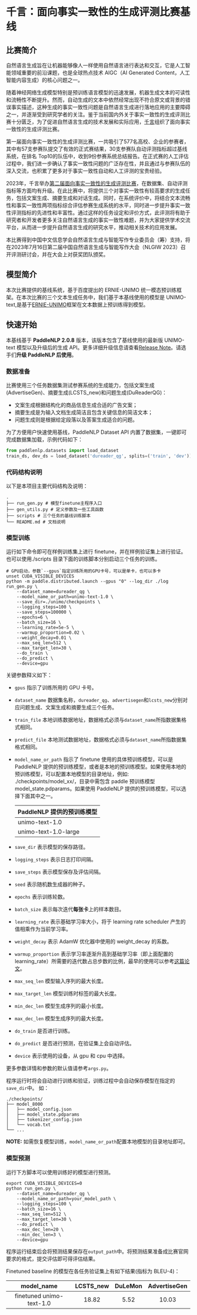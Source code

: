 # 千言：面向事实一致性的生成评测比赛基线

## 比赛简介

自然语言生成旨在让机器能够像人一样使用自然语言进行表达和交互，它是人工智能领域重要的前沿课题，也是全球热点技术 AIGC（AI Generated Content，人工智能内容生成）的核心问题之一。

随着神经网络生成模型特别是预训练语言模型的迅速发展，机器生成文本的可读性和流畅性不断提升。然而，自动生成的文本中依然经常出现不符合原文或背景的错误事实描述，这种生成的事实一致性问题是自然语言生成进行落地应用的主要障碍之一，并逐渐受到研究学者的关注。鉴于当前国内外关于事实一致性的生成评测比赛十分匮乏，为了促进自然语言生成的技术发展和实际应用，[千言](https://www.luge.ai/#/)组织了面向事实一致性的生成评测比赛。

第一届面向事实一致性的生成评测比赛，一共吸引了577名高校、企业的参赛者，其中有57支参赛队提交了有效的正式赛结果，30支参赛队自动评测指标超过基线系统，在排名 Top10的队伍中，收到9份参赛系统总结报告。在正式赛的人工评估过程中，我们进一步确认了事实一致性问题的广泛存在性，并且通过与参赛队伍的深入交流，也积累了更多对于事实一致性自动和人工评测的宝贵经验。

2023年，千言举办[第二届面向事实一致性的生成评测比赛](https://aistudio.baidu.com/aistudio/competition/detail/726/0/introduction)，在数据集、自动评测指标等方面均有升级。在此比赛中，将提供三个对事实一致性有较高要求的生成任务，包括文案生成、摘要生成和对话生成。同时，在系统评价中，将结合文本流畅性和事实一致性两项指标综合评估参赛生成系统的水平，同时进一步提升事实一致性评测指标的先进性和丰富性。通过这样的任务设定和评价方式，此评测将有助于研究者和开发者更多关注自然语言生成的事实一致性难题，并为大家提供学术交流平台，从而进一步提升自然语言生成的研究水平，推动相关技术的应用发展。

本比赛得到中国中文信息学会自然语言生成与智能写作专业委员会（筹）支持，将在2023年7月16日第二届中国自然语言生成与智能写作大会（NLGIW 2023）召开评测研讨会，并在大会上对获奖团队颁奖。

## 模型简介
本次比赛提供的基线系统，基于百度提出的 ERNIE-UNIMO 统一模态预训练框架。在本次比赛的三个文本生成任务中，我们基于本基线使用的模型是 UNIMO-text,是基于[ERNIE-UNIMO](https://arxiv.org/pdf/2012.15409.pdf)框架在文本数据上预训练得到模型。

## 快速开始

本基线基于 **PaddleNLP 2.0.8** 版本，该版本包含了基线使用的最新版 UNIMO-text 模型以及升级后的生成 API。更多详细升级信息请查看[Release Note](https://github.com/PaddlePaddle/PaddleNLP/releases/tag/v2.0.8)。请选手们**升级 PaddleNLP 后使用**。

### 数据准备

比赛使用三个任务数据集测试参赛系统的生成能力，包括文案生成(AdvertiseGen)、摘要生成(LCSTS_new)和问题生成(DuReaderQG)：

- 文案生成根据结构化的商品信息生成合适的广告文案；
- 摘要生成是为输入文档生成简洁且包含关键信息的简洁文本；
- 问题生成则是根据给定段落以及答案生成适合的问题。

为了方便用户快速使用基线，PaddleNLP Dataset API 内置了数据集，一键即可完成数据集加载，示例代码如下：

```python
from paddlenlp.datasets import load_dataset
train_ds, dev_ds = load_dataset('dureader_qg', splits=('train', 'dev'))
```

### 代码结构说明

以下是本项目主要代码结构及说明：

```text
.
├── run_gen.py # 模型finetune主程序入口
├── gen_utils.py # 定义参数及一些工具函数
├── scripts # 三个任务的基线训练脚本
└── README.md # 文档说明
```

### 模型训练

运行如下命令即可在样例训练集上进行 finetune，并在样例验证集上进行验证。也可以使用./scripts 目录下面的训练脚本分别启动三个任务的训练。

```shell
# GPU启动，参数`--gpus`指定训练所用的GPU卡号，可以是单卡，也可以多卡
unset CUDA_VISIBLE_DEVICES
python -m paddle.distributed.launch --gpus "0" --log_dir ./log run_gen.py \
    --dataset_name=dureader_qg \
    --model_name_or_path=unimo-text-1.0 \
    --save_dir=./unimo/checkpoints \
    --logging_steps=100 \
    --save_steps=100000 \
    --epochs=6 \
    --batch_size=16 \
    --learning_rate=5e-5 \
    --warmup_proportion=0.02 \
    --weight_decay=0.01 \
    --max_seq_len=512 \
    --max_target_len=30 \
    --do_train \
    --do_predict \
    --device=gpu
```

关键参数释义如下：
- `gpus` 指示了训练所用的 GPU 卡号。
- `dataset_name` 数据集名称，`dureader_qg`、`advertisegen`和`lcsts_new`分别对应问题生成、文案生成和摘要生成三个任务。
- `train_file` 本地训练数据地址，数据格式必须与`dataset_name`所指数据集格式相同。
- `predict_file` 本地测试数据地址，数据格式必须与`dataset_name`所指数据集格式相同。
- `model_name_or_path` 指示了 finetune 使用的具体预训练模型，可以是 PaddleNLP 提供的预训练模型，或者是本地的预训练模型。如果使用本地的预训练模型，可以配置本地模型的目录地址，例如: ./checkpoints/model_xx/，目录中需包含 paddle 预训练模型 model_state.pdparams。如果使用 PaddleNLP 提供的预训练模型，可以选择下面其中之一。

   | PaddleNLP 提供的预训练模型        |
   |---------------------------------|
   | unimo-text-1.0      |
   | unimo-text-1.0-large |

- `save_dir` 表示模型的保存路径。
- `logging_steps` 表示日志打印间隔。
- `save_steps` 表示模型保存及评估间隔。
- `seed` 表示随机数生成器的种子。
- `epochs` 表示训练轮数。
- `batch_size` 表示每次迭代**每张卡**上的样本数目。
- `learning_rate` 表示基础学习率大小，将于 learning rate scheduler 产生的值相乘作为当前学习率。
- `weight_decay` 表示 AdamW 优化器中使用的 weight_decay 的系数。
- `warmup_proportion` 表示学习率逐渐升高到基础学习率（即上面配置的 learning_rate）所需要的迭代数占总步数的比例，最早的使用可以参考[这篇论文](https://arxiv.org/pdf/1706.02677.pdf)。
- `max_seq_len` 模型输入序列的最大长度。
- `max_target_len` 模型训练时标签的最大长度。
- `min_dec_len` 模型生成序列的最小长度。
- `max_dec_len` 模型生成序列的最大长度。
- `do_train` 是否进行训练。
- `do_predict` 是否进行预测，在验证集上会自动评估。
- `device` 表示使用的设备，从 gpu 和 cpu 中选择。

更多参数详情和参数的默认值请参考`args.py`。

程序运行时将会自动进行训练和验证，训练过程中会自动保存模型在指定的`save_dir`中。
如：
```text
./checkpoints/
├── model_8000
│   ├── model_config.json
│   ├── model_state.pdparams
│   ├── tokenizer_config.json
│   └── vocab.txt
└── ...
```

**NOTE:** 如需恢复模型训练，`model_name_or_path`配置本地模型的目录地址即可。

### 模型预测

运行下方脚本可以使用训练好的模型进行预测。

```shell
export CUDA_VISIBLE_DEVICES=0
python run_gen.py \
    --dataset_name=dureader_qg \
    --model_name_or_path=your_model_path \
    --logging_steps=100 \
    --batch_size=16 \
    --max_seq_len=512 \
    --max_target_len=30 \
    --do_predict \
    --max_dec_len=20 \
    --min_dec_len=3 \
    --device=gpu
```

程序运行结束后会将预测结果保存在`output_path`中。将预测结果准备成比赛官网要求的格式，提交评估即可得评估结果。

Finetuned baseline 的模型在各任务验证集上有如下结果(指标为 BLEU-4)：

|       model_name        | LCSTS_new | DuLeMon |    AdvertiseGen    |
| :-----------------------------: | :---: | :-----------: | :-------------------: |
|   finetuned unimo-text-1.0    | 18.82 | 5.52 |     10.03     |
